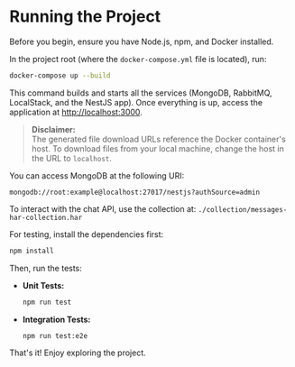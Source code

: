 # Running the Project

Before you begin, ensure you have Node.js, npm, and Docker installed.

In the project root (where the `docker-compose.yml` file is located), run:

```bash
docker-compose up --build
```

This command builds and starts all the services (MongoDB, RabbitMQ, LocalStack, and the NestJS app). Once everything is up, access the application at [http://localhost:3000](http://localhost:3000).

> **Disclaimer:**  
> The generated file download URLs reference the Docker container's host. To download files from your local machine, change the host in the URL to `localhost`.

You can access MongoDB at the following URI:

```
mongodb://root:example@localhost:27017/nestjs?authSource=admin
```

To interact with the chat API, use the collection at: `./collection/messages-har-collection.har`

For testing, install the dependencies first:

```bash
npm install
```

Then, run the tests:

- **Unit Tests:**  
  ```bash
  npm run test
  ```
- **Integration Tests:**  
  ```bash
  npm run test:e2e
  ```

That's it! Enjoy exploring the project.